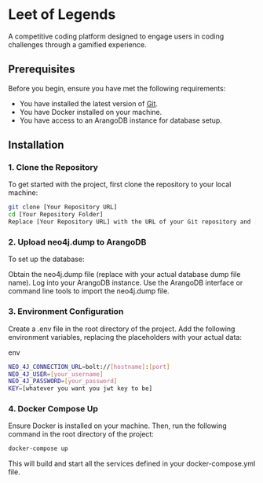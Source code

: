 # Leet of Legends

A competitive coding platform designed to engage users in coding challenges through a gamified experience.

## Prerequisites

Before you begin, ensure you have met the following requirements:

- You have installed the latest version of [Git](https://git-scm.com/).
- You have Docker installed on your machine.
- You have access to an ArangoDB instance for database setup.

## Installation

### 1. Clone the Repository

To get started with the project, first clone the repository to your local machine:

```bash
git clone [Your Repository URL]
cd [Your Repository Folder]
Replace [Your Repository URL] with the URL of your Git repository and [Your Repository Folder] with the name of the folder where your project is located.
```
### 2. Upload neo4j.dump to ArangoDB
To set up the database:

Obtain the neo4j.dump file (replace with your actual database dump file name).
Log into your ArangoDB instance.
Use the ArangoDB interface or command line tools to import the neo4j.dump file.
### 3. Environment Configuration
Create a .env file in the root directory of the project. Add the following environment variables, replacing the placeholders with your actual data:

env
```bash
NEO_4J_CONNECTION_URL=bolt://[hostname]:[port]
NEO_4J_USER=[your_username]
NEO_4J_PASSWORD=[your_password]
KEY=[whatever you want you jwt key to be]
```
### 4. Docker Compose Up
Ensure Docker is installed on your machine. Then, run the following command in the root directory of the project:

```bash
docker-compose up
```
This will build and start all the services defined in your docker-compose.yml file.
